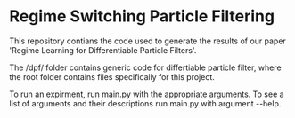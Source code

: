 # Regime Switching Particle Filtering

This repository contians the code used to generate the results of our paper 'Regime Learning for Differentiable Particle Filters'. 

The /dpf/ folder contains generic code for differtiable particle filter, where the root folder contains files specifically for this project.

To run an expirment, run main.py with the appropriate arguments.
To see a list of arguments and their descriptions run main.py with argument --help.
